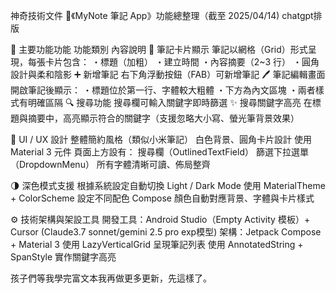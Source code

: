 神奇技術文件
📝《MyNote 筆記 App》功能總整理（截至 2025/04/14)
chatgpt排版

🌟 主要功能功能
功能類別	內容說明
📄 筆記卡片顯示	筆記以網格（Grid）形式呈現，每張卡片包含：
・標題（加粗）
・建立時間
・內容摘要（2~3 行）
・圓角設計與柔和陰影
➕ 新增筆記	右下角浮動按鈕（FAB）可新增筆記
🖊️ 筆記編輯畫面	開啟筆記後顯示：
・標題位於第一行、字體較大粗體
・下方為內文區塊
・兩者樣式有明確區隔
🔍 搜尋功能	搜尋欄可輸入關鍵字即時篩選
✨ 搜尋關鍵字高亮	在標題與摘要中，高亮顯示符合的關鍵字（支援忽略大小寫、螢光筆背景效果）


🎨 UI / UX 設計
 整體簡約風格（類似小米筆記）
 白色背景、圓角卡片設計
 使用 Material 3 元件
 頁面上方設有：
 搜尋欄（OutlinedTextField）
 篩選下拉選單（DropdownMenu）
 所有字體清晰可讀、佈局整齊

🌗 深色模式支援
 根據系統設定自動切換 Light / Dark Mode
 使用 MaterialTheme + ColorScheme 設定不同配色
 Compose 顏色自動對應背景、字體與卡片樣式

⚙️ 技術架構與架設工具
 開發工具：Android Studio（Empty Activity 模板）+ Cursor (Claude3.7 sonnet/gemini 2.5 pro exp模型)
 架構：Jetpack Compose + Material 3
 使用 LazyVerticalGrid 呈現筆記列表
 使用 AnnotatedString + SpanStyle 實作關鍵字高亮

孩子們等我學完富文本我再做更多更新，先這樣了。
